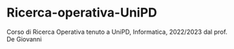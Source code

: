 # Ricerca-operativa-UniPD
Corso di Ricerca Operativa tenuto a UniPD, Informatica, 2022/2023 dal prof. De Giovanni
